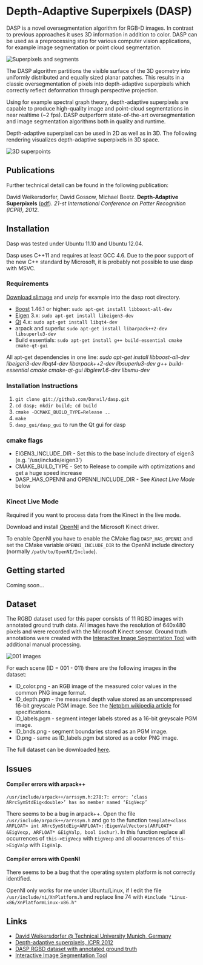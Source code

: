 Depth-Adaptive Superpixels (DASP)
====

DASP is a novel oversegmentation algorithm for RGB-D images. In contrast to previous approaches it uses 3D information in addition to color. DASP can be used as a preprocessing step for various computer vision applications, for example image segmentation or point cloud segmentation.

![Superpixels and segments](https://content.wuala.com/contents/Danvil/Public/dasp/dasp.jpg)

The DASP algorithm partitions the visible surface of the 3D geometry into uniformly distributed and equally sized planar patches. This results in a classic oversegmentation of pixels into depth-adaptive superpixels which correctly reflect deformation through perspective projection.

Using for example spectral graph theory, depth-adaptive superpixels are capable to produce high-quality image and point-cloud segmentations in near realtime (~2 fps). DASP outperform state-of-the-art oversegmentation and image segmentation algorithms both in quality and runtime.

Depth-adaptive superpixel can be used in 2D as well as in 3D. The following rendering visualizes depth-adaptive superpixels in 3D space.

![3D superpoints](https://content.wuala.com/contents/Danvil/Public/dasp/dasp_3d.jpg)


Publications
----
Further technical detail can be found in the following publication:

David Weikersdorfer, David Gossow, Michael Beetz. **Depth-Adaptive Superpixels** ([pdf](https://content.wuala.com/contents/Danvil/Public/dasp/weikersdorfer2012dasp.pdf)). *21-st International Conference on Patter Recognition (ICPR), 2012*.


Installation
----

Dasp was tested under Ubuntu 11.10 and Ubuntu 12.04.

Dasp uses C++11 and requires at least GCC 4.6. Due to the poor support of the new C++ standard by Microsoft, it is probably not possible to use dasp with MSVC.

### Requirements

[Download slimage](https://content.wuala.com/contents/Danvil/Public/dasp/slimage.tar.gz) and unzip for example into the dasp root directory.

* [Boost](http://www.boost.org/) 1.46.1 or higher: `sudo apt-get install libboost-all-dev`
* [Eigen](http://eigen.tuxfamily.org) 3.x: `sudo apt-get install libeigen3-dev`
* [Qt](http://qt.nokia.com/) 4.x: `sudo apt-get install libqt4-dev`
* arpack and superlu: `sudo apt-get install libarpack++2-dev libsuperlu3-dev`
* Build essentials: `sudo apt-get install g++ build-essential cmake cmake-qt-gui`

All apt-get dependencies in one line: *sudo apt-get install libboost-all-dev libeigen3-dev libqt4-dev libarpack++2-dev libsuperlu3-dev g++ build-essential cmake cmake-qt-gui libglew1.6-dev libxmu-dev*

### Installation Instructions

1. `git clone git://github.com/Danvil/dasp.git`
2. `cd dasp; mkdir build; cd build`
3. `cmake -DCMAKE_BUILD_TYPE=Release ..`
4. `make`
5. `dasp_gui/dasp_gui` to run the Qt gui for dasp

### cmake flags

* EIGEN3_INCLUDE_DIR - Set this to the base include directory of eigen3 (e.g. '/usr/include/eigen3')
* CMAKE_BUILD_TYPE - Set to Release to compile with optimizations and get a huge speed increase
* DASP_HAS_OPENNI and OPENNI_INCLUDE_DIR - See *Kinect Live Mode* below

### Kinect Live Mode

Required if you want to process data from the Kinect in the live mode.

Download and install [OpenNI](https://github.com/OpenNI/OpenNI) and the Microsoft Kinect driver.

To enable OpenNI you have to enable the CMake flag `DASP_HAS_OPENNI` and set the CMake variable `OPENNI_INCLUDE_DIR` to the OpenNI include directory (normally `/path/to/OpenNI/Include`).


Getting started
----
Coming soon...


Dataset
----
The RGBD dataset used for this paper consists of 11 RGBD images with annotated ground truth data. All images have the resolution of 640x480 pixels and were recorded with the Microsoft Kinect sensor. Ground truth annotations were created with the [Interactive Image Segmentation Tool](http://www.eecs.berkeley.edu/Research/Projects/CS/vision/grouping/resources.html) with additional manual processing.

![001 images](https://content.wuala.com/contents/Danvil/Public/dasp/001_montage.jpg)

For each scene (ID = 001 - 011) there are the following images in the dataset:
* ID_color.png - an RGB image of the measured color values in the common PNG image format.
* ID_depth.pgm - the measured depth value stored as an uncompressed 16-bit greyscale PGM image. See the [Netpbm wikipedia article](http://en.wikipedia.org/wiki/Netpbm_format#PGM_example) for specifications.
* ID_labels.pgm - segment integer labels stored as a 16-bit greyscale PGM image.
* ID_bnds.png - segment boundaries stored as an PGM image.
* ID.png - same as ID_labels.pgm but stored as a color PNG image.

The full dataset can be downloaded [here](https://content.wuala.com/contents/Danvil/Public/dasp/dasp_rgbd_dataset.7z).


Issues
----

#### Compiler errors with arpack++

`/usr/include/arpack++/arrssym.h:278:7: error: ‘class ARrcSymStdEig<double>’ has no member named ‘EigVecp’`

There seems to be a bug in arpack++. Open the file `/usr/include/arpack++/arrssym.h` and go to the function `template<class ARFLOAT> int ARrcSymStdEig<ARFLOAT>::EigenValVectors(ARFLOAT* &EigVecp, ARFLOAT* &EigValp, bool ischur)`. In this function replace all occurrences of `this->EigVecp` with `EigVecp` and all occurrences of `this->EigValp` with `EigValp`.

#### Compiler errors with OpenNI

There seems to be a bug that the operating system platform is not correctly identified.

OpenNI only works for me under Ubuntu/Linux, if I edit the file `/usr/include/ni/XnPlatform.h` and replace line 74 with `#include "Linux-x86/XnPlatformLinux-x86.h"`


Links
----
* [David Weikersdorfer @ Technical University Munich, Germany](http://ias.cs.tum.edu/people/weikersdorfer)
* [Depth-adaptive superpixels, ICPR 2012](https://content.wuala.com/contents/Danvil/Public/dasp/weikersdorfer2012dasp.pdf)
* [DASP RGBD dataset with annotated ground truth](https://content.wuala.com/contents/Danvil/Public/dasp/dasp_rgbd_dataset.7z)
* [Interactive Image Segmentation Tool](http://www.eecs.berkeley.edu/Research/Projects/CS/vision/grouping/resources.html)